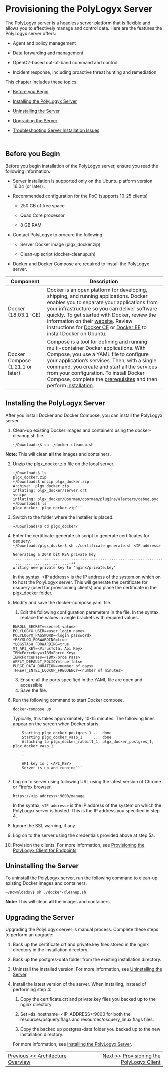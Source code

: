 Provisioning the PolyLogyx Server 
===================================

The PolyLogyx server is a headless server platform that is flexible and allows
you to effectively manage and control data. Here are the features the PolyLogyx
server offers:

-   Agent and policy management

-   Data forwarding and management

-   OpenC2-based out-of-band command and control

-   Incident response, including proactive threat hunting and remediation

This chapter includes these topics:

-   [Before you Begin](#before-you-begin)

-   [Installing the PolyLogyx Server](#installing-the-polylogyx-server)

-   [Uninstalling the Server](#uninstalling-the-server)

-   [Upgrading the Server](#upgrading-the-server)

-   [Troubleshooting Server Installation
    Issues](#troubleshooting-server-installation-issues)

<br>Before you Begin
--------------------

Before you begin installation of the PolyLogyx server, ensure you read the
following information.

-   Server installation is supported only on the Ubuntu platform version 16.04 (or later) .

-   Recommended configuration for the PoC (supports 10-25 clients)

    -   250 GB of free space

    -   Quad Core processor

    -   8 GB RAM

-   Contact PolyLogyx to procure the following:

    -   Server Docker image (plgx_docker.zip)

    -   Clean-up script (docker-cleanup.sh)

-   Docker and Docker Compose are required to install the PolyLogyx server.

| Component      | Description                                                                                                                                                                                                                                                                                                                                                                                                                                                                                                                         |
|----------------|-------------------------------------------------------------------------------------------------------------------------------------------------------------------------------------------------------------------------------------------------------------------------------------------------------------------------------------------------------------------------------------------------------------------------------------------------------------------------------------------------------------------------------------|
| Docker (18.03.1-CE)         | Docker is an open platform for developing, shipping, and running applications. Docker enables you to separate your applications from your infrastructure so you can deliver software quickly. To get started with Docker, review the information on their [website](https://docs.docker.com/install/overview/). Review instructions for [Docker CE](https://docs.docker.com/install/linux/docker-ce/ubuntu/#install-docker-ce) or [Docker EE](https://docs.docker.com/install/linux/docker-ee/ubuntu/) to install Docker on Ubuntu. |
| Docker Compose (1.21.1 or later) | Compose is a tool for defining and running multi-container Docker applications. With Compose, you use a YAML file to configure your application’s services. Then, with a single command, you create and start all the services from your configuration. To install Docker Compose, complete the [prerequisites](https://docs.docker.com/compose/install/#prerequisites) and then perform [installation](https://docs.docker.com/compose/install/#install-compose). 


Installing the PolyLogyx Server
-------------------------------

After you install Docker and Docker Compose, you can install the PolyLogyx
server.

1.  Clean-up existing Docker images and containers using the docker-cleanup.sh
    file.
    
    ```~/Downloads\$ sh ./docker-cleanup.sh```

**Note:** This will clean **all** the images and containers.

2.  Unzip the plgx_docker.zip file on the local server.
    ```(Md5: xxxxxxxxxxxxxxxxxxxxxxxxxxxxxxxx)
    ~/Downloads$ ls
    plgx_docker.zip
    ~/Downloads$ unzip plgx_docker.zip 
    Archive:  plgx_docker.zip
    inflating: plgx_docker/server.crt 
    <snip>
    inflating: plgx_docker/Doorman/doorman/plugins/alerters/debug.pyc  
    ~/Downloads$ ls
    plgx_docker  plgx_docker.zip```
3.  Switch to the folder where the installer is placed.

    ```~/Downloads\$ cd plgx_docker/```
4.  Enter the certificate-generate.sh script to generate certificates for
    osquery.  
    ```~/Downloads/plgx_docker$ sh ./certificate-generate.sh <IP address>```
    ```x.x.x.x
    Generating a 2048 bit RSA private key
    .........................................................................................+++
    .........................+++
    writing new private key to 'nginx/private.key'
    ``` 
            
    In the syntax, \<IP address\> is the IP address of the system on which on to host the PolyLogyx server. This will generate 
    the certificate for osquery (used for provisioning clients) and place the certificate in the plgx_docker folder.

5.  Modify and save the docker-compose.yaml file.

    1.  Edit the following configuration parameters in the file. In the syntax, replace the values in angle brackets with required values.
    ```
    ENROLL_SECRET=<secret value>
    POLYLOGYX_USER=<user login name> 
    POLYLOGYX_PASSWORD=<login password> 
    *RSYSLOG_FORWARDING=true
    *LOGSTASH_FORWARDING=true
    VT_API_KEY=<VirusTotal Api Key> 
    IBMxForceKey=<IBMxForce Key> 
    IBMxForcePass=<IBMxForce Pass>
    APPLY_DEFAULT_POLICY=true|false  
    PURGE_DATA_DURATION=<number of days>  
    THREAT_INTEL_LOOKUP_FREQUENCY=<number of minutes> 
     ```   
    3. Ensure all the ports specified in the YAML file are open and accessible
    4. Save the file.
6.  Run the following command to start Docker compose.

    ```docker-compose up```
    
    Typically, this takes approximately 10-15 minutes. The following lines appear on
    the screen when Docker starts:
    ````Starting plgx_docker_rabbit1_1  ... done
        Starting plgx_docker_postgres_1 ... done
        Starting plgx_docker_vasp_1     ... done
        Attaching to plgx_docker_rabbit1_1, plgx_docker_postgres_1, plgx_docker_vasp_1
        .
        .
        .
        API key is : <API_KEY>
        Server is up and running```
        
7.  Log on to server using following URL using the latest version of Chrome or
    Firefox browser.
    
    ```https://<ip address>:9000/manage```

    In the syntax, `<IP address>` is the IP address of the system on which the
    PolyLogyx server is hosted. This is the IP address you specified in step 4.

8.  Ignore the SSL warning, if any.

9.  Log on to the server using the credentials provided above at step 5a.

10.  Provision the clients. For more information, see [Provisioning the PolyLogyx
    Client for Endpoints](#provisioning-the-polylogyx-client-for-endpoints).

Uninstalling the Server 
------------------------

To uninstall the PolyLogyx server, run the following command to clean-up
existing Docker images and containers.

```~/Downloads\$ sh ./docker-cleanup.sh```

**Note:** This will clean **all** the images and containers.

Upgrading the Server
--------------------

Upgrading the PolyLogyx server is manual process. Complete these steps to perform an upgrade:

1. Back up the certificate.crt and private.key files stored in the nginx directory in the installation
directory. 
2. Back up the postgres-data folder from the existing installation directory. 
3. Uninstall the installed version. For more
information, see [Uninstalling the Server](#uninstalling-the-server).
4. Install the latest version of the server. When installing, instead of performing step 4:

    1. Copy the certificate.crt and private.key files you backed up to the nginx directory. 
    
    2. Set –tls_hostname=<IP_ADDRESS>:9000 for both the resources/osquery.flags and resources/osquery_linux.flags files.
    
    3. Copy the backed up postgres-data folder you backed up to the new installation directory.
    
   For more information, see [Installing the PolyLogyx Server](#installing-the-polylogyx-server).

|										|																							|
|:---									|													   								    ---:|
|[Previous << Architecture Overview](../01_Architecture/Readme.md)  | [Next >> Provisioning the PolyLogyx Client](../03_Provisioning_Polylogyx_Client/Readme.md)|
